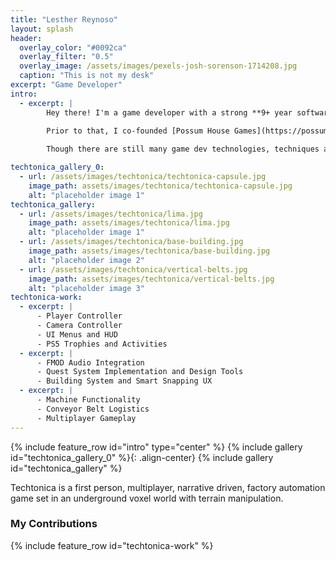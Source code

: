 ```yaml
---
title: "Lesther Reynoso"
layout: splash
header:
  overlay_color: "#0092ca"
  overlay_filter: "0.5"
  overlay_image: /assets/images/pexels-josh-sorenson-1714208.jpg
  caption: "This is not my desk"
excerpt: "Game Developer"
intro: 
  - excerpt: |
        Hey there! I'm a game developer with a strong **9+ year software engineering** background. Recently a **Gameplay Engineer** at Fire Hose Games working on [Techtonica](https://store.steampowered.com/app/1457320/Techtonica/) gaining experience as a versatile **generalist** specializing in **developing** and **optimizing** core **gameplay mechanics**, game **features**, and **development tools**. 

        Prior to that, I co-founded [Possum House Games](https://possumhousegames.com/) tackling **production**, **programming**, **business development**, **marketing** and other miscellaneous logistics as I **taught myself many aspects of game development** over the years. 
        
        Though there are still many game dev technologies, techniques and topics I want to explore, below is the latest title I've worked on and topics I've had the opportunity to deep dive into during development! 

techtonica_gallery_0:
  - url: /assets/images/techtonica/techtonica-capsule.jpg
    image_path: assets/images/techtonica/techtonica-capsule.jpg
    alt: "placeholder image 1"
techtonica_gallery:
  - url: /assets/images/techtonica/lima.jpg
    image_path: assets/images/techtonica/lima.jpg
    alt: "placeholder image 1"
  - url: /assets/images/techtonica/base-building.jpg
    image_path: assets/images/techtonica/base-building.jpg
    alt: "placeholder image 2"
  - url: /assets/images/techtonica/vertical-belts.jpg
    image_path: assets/images/techtonica/vertical-belts.jpg
    alt: "placeholder image 3"
techtonica-work:
  - excerpt: | 
      - Player Controller 
      - Camera Controller 
      - UI Menus and HUD
      - PS5 Trophies and Activities
  - excerpt: | 
      - FMOD Audio Integration 
      - Quest System Implementation and Design Tools
      - Building System and Smart Snapping UX
  - excerpt: | 
      - Machine Functionality
      - Conveyor Belt Logistics
      - Multiplayer Gameplay 
---
```


{% include feature_row id="intro" type="center" %}
{% include gallery id="techtonica_gallery_0" %}{: .align-center}
{% include gallery id="techtonica_gallery" %}

Techtonica is a first person, multiplayer, narrative driven, factory automation game set in an underground voxel world with terrain manipulation.

### My Contributions
{% include feature_row id="techtonica-work" %}
